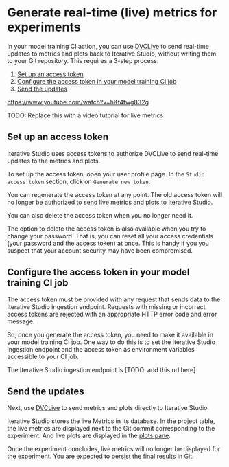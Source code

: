 # Generate real-time (live) metrics for experiments

In your model training CI action, you can use [DVCLive] to send real-time
updates to metrics and plots back to Iterative Studio, without writing them to
your Git repository. This requires a 3-step process:

1. [Set up an access token](#set-up-an-access-token)
2. [Configure the access token in your model training CI job](#configure-the-access-token-in-your-model-training-ci-job)
3. [Send the updates](#send-the-updates)

https://www.youtube.com/watch?v=hKf4twg832g

TODO: Replace this with a video tutorial for live metrics

## Set up an access token

Iterative Studio uses access tokens to authorize DVCLive to send real-time
updates to the metrics and plots.

To set up the access token, open your user profile page. In the
`Studio access token` section, click on `Generate new token`.

You can regenerate the access token at any point. The old access token will no
longer be authorized to send live metrics and plots to Iterative Studio.

You can also delete the access token when you no longer need it.

The option to delete the access token is also available when you try to change
your password. That is, you can reset all your access credentials (your password
and the access token) at once. This is handy if you you suspect that your
account security may have been compromised.

## Configure the access token in your model training CI job

The access token must be provided with any request that sends data to the
Iterative Studio ingestion endpoint. Requests with missing or incorrect access
tokens are rejected with an appropriate HTTP error code and error message.

So, once you generate the access token, you need to make it available in your
model training CI job. One way to do this is to set the Iterative Studio
ingestion endpoint and the access token as environment variables accessible to
your CI job.

The Iterative Studio ingestion endpoint is [TODO: add this url here].

## Send the updates

Next, use [DVCLive] to send metrics and plots directly to Iterative Studio.

Iterative Studio stores the live Metrics in its database. In the project table,
the live metrics are displayed next to the Git commit corresponding to the
experiment. And live plots are displayed in the
[plots pane](/doc/studio/user-guide/projects-and-experiments/visualize-and-compare#how-to-generate-plots).

Once the experiment concludes, live metrics will no longer be displayed for the
experiment. You are expected to persist the final results in Git.

[dvclive]: /doc/dvclive
